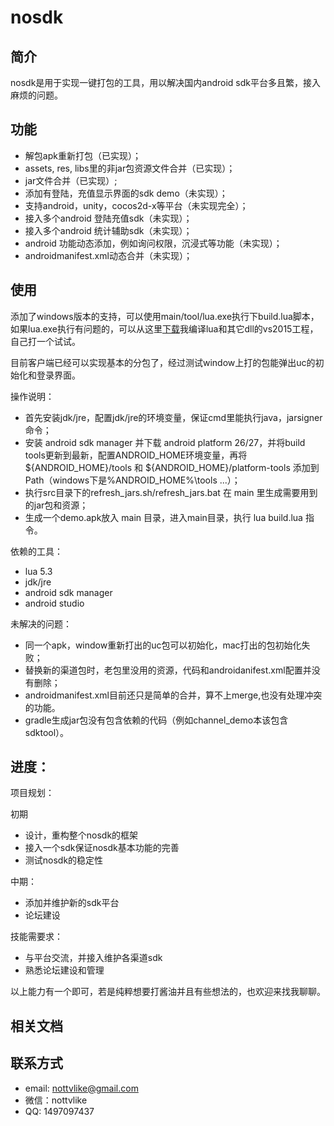 # nosdk

## 简介
nosdk是用于实现一键打包的工具，用以解决国内android sdk平台多且繁，接入麻烦的问题。

## 功能

* 解包apk重新打包（已实现）；
* assets, res, libs里的非jar包资源文件合并（已实现）；
* jar文件合并（已实现）;
* 添加有登陆，充值显示界面的sdk demo（未实现）；
* 支持android，unity，cocos2d-x等平台（未实现完全）；
* 接入多个android 登陆充值sdk（未实现）；
* 接入多个android 统计辅助sdk（未实现）；
* android 功能动态添加，例如询问权限，沉浸式等功能（未实现）；
* androidmanifest.xml动态合并（未实现）；

## 使用

添加了windows版本的支持，可以使用main/tool/lua.exe执行下build.lua脚本，如果lua.exe执行有问题的，可以从这里[下载](https://pan.baidu.com/s/110ISU1POP4h-HK3NBiRv7w)我编译lua和其它dll的vs2015工程，自己打一个试试。

目前客户端已经可以实现基本的分包了，经过测试window上打的包能弹出uc的初始化和登录界面。

操作说明：

*	首先安装jdk/jre，配置jdk/jre的环境变量，保证cmd里能执行java，jarsigner命令；
*	安装 android sdk manager 并下载 android platform 26/27，并将build tools更新到最新，配置ANDROID_HOME环境变量，再将 ${ANDROID_HOME}/tools 和 ${ANDROID_HOME}/platform-tools 添加到 Path（windows下是%ANDROID_HOME%\tools ...）；
*	执行src目录下的refresh_jars.sh/refresh_jars.bat 在 main 里生成需要用到的jar包和资源；
*	生成一个demo.apk放入 main 目录，进入main目录，执行 lua build.lua 指令。

依赖的工具：

* lua 5.3
* jdk/jre
* android sdk manager
* android studio

未解决的问题：

*	同一个apk，window重新打出的uc包可以初始化，mac打出的包初始化失败；
*   替换新的渠道包时，老包里没用的资源，代码和androidanifest.xml配置并没有删除；
*   androidmanifest.xml目前还只是简单的合并，算不上merge,也没有处理冲突的功能。
*   gradle生成jar包没有包含依赖的代码（例如channel_demo本该包含sdktool）。

## 进度：

项目规划：

初期

* 设计，重构整个nosdk的框架
* 接入一个sdk保证nosdk基本功能的完善
* 测试nosdk的稳定性

中期：

* 添加并维护新的sdk平台
* 论坛建设

技能需要求：

*    与平台交流，并接入维护各渠道sdk
*    熟悉论坛建设和管理

以上能力有一个即可，若是纯粹想要打酱油并且有些想法的，也欢迎来找我聊聊。

## 相关文档

## 联系方式

* email: nottvlike@gmail.com
* 微信：nottvlike
* QQ: 1497097437
